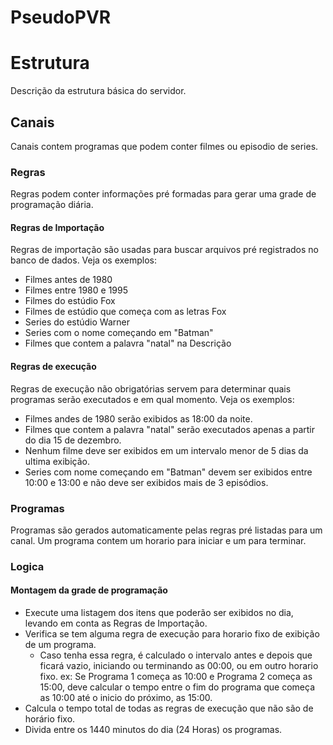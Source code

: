 # PseudoPVR
# Estrutura
Descrição da estrutura básica do servidor.

## Canais
Canais contem programas que podem conter filmes ou episodio de series.

### Regras
Regras podem conter informações pré formadas para gerar uma grade de programação diária.

#### Regras de Importação
Regras de importação são usadas para buscar arquivos pré registrados no banco de dados. Veja os exemplos:
- Filmes antes de 1980
- Filmes entre 1980 e 1995
- Filmes do estúdio Fox
- Filmes de estúdio que começa com as letras Fox
- Series do estúdio Warner
- Series com o nome começando em "Batman"
- Filmes que contem a palavra "natal" na Descrição

#### Regras de execução
Regras de execução não obrigatórias servem para determinar quais programas serão executados e em qual momento. Veja os exemplos:
- Filmes andes de 1980 serão exibidos as 18:00 da noite.
- Filmes que contem a palavra "natal" serão executados apenas a partir do dia 15 de dezembro.
- Nenhum filme deve ser exibidos em um intervalo menor de 5 dias da ultima exibição.
- Series com nome começando em "Batman" devem ser exibidos entre 10:00 e 13:00 e não deve ser exibidos mais de 3 episódios.

### Programas
Programas são gerados automaticamente pelas regras pré listadas para um canal.
Um programa contem um horario para iniciar e um para terminar.


### Logica
#### Montagem da grade de programação

- Execute uma listagem dos itens que poderão ser exibidos no dia, levando em conta as Regras de Importação.
- Verifica se tem alguma regra de execução para horario fixo de exibição de um programa.
    - Caso tenha essa regra, é calculado o intervalo antes e depois que ficará vazio, iniciando ou terminando as 00:00, ou em outro horario fixo. 
        ex: Se Programa 1 começa as 10:00 e Programa 2 começa as 15:00, deve calcular o tempo entre o fim do programa que começa as 10:00 até o inicio do próximo, as 15:00.
- Calcula o tempo total de todas as regras de execução que não são de horário fixo.
- Divida entre os 1440 minutos do dia (24 Horas) os programas.